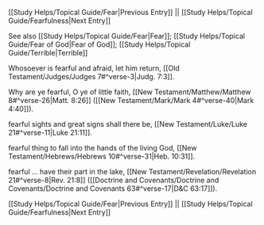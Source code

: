 [[Study Helps/Topical Guide/Fear|Previous Entry]]  ||  [[Study Helps/Topical Guide/Fearfulness|Next Entry]]

 See also [[Study Helps/Topical Guide/Fear|Fear]]; [[Study Helps/Topical Guide/Fear of God|Fear of God]]; [[Study Helps/Topical Guide/Terrible|Terrible]]

 Whosoever is fearful and afraid, let him return, [[Old Testament/Judges/Judges 7#^verse-3|Judg. 7:3]].

 Why are ye fearful, O ye of little faith, [[New Testament/Matthew/Matthew 8#^verse-26|Matt. 8:26]] ([[New Testament/Mark/Mark 4#^verse-40|Mark 4:40]]).

 fearful sights and great signs shall there be, [[New Testament/Luke/Luke 21#^verse-11|Luke 21:11]].

 fearful thing to fall into the hands of the living God, [[New Testament/Hebrews/Hebrews 10#^verse-31|Heb. 10:31]].

 fearful ... have their part in the lake, [[New Testament/Revelation/Revelation 21#^verse-8|Rev. 21:8]] ([[Doctrine and Covenants/Doctrine and Covenants/Doctrine and Covenants 63#^verse-17|D&C 63:17]]).

[[Study Helps/Topical Guide/Fear|Previous Entry]]  ||  [[Study Helps/Topical Guide/Fearfulness|Next Entry]]